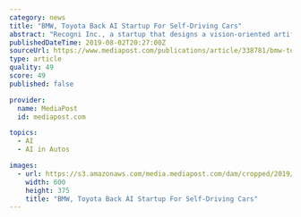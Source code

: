 ```yaml
---
category: news
title: "BMW, Toyota Back AI Startup For Self-Driving Cars"
abstract: "Recogni Inc., a startup that designs a vision-oriented artificial intelligence platform for autonomous vehicles, has received $25 million in funding from investors including BMW and Toyota. The Series A funding round was led by GreatPoint Ventures with ..."
publishedDateTime: 2019-08-02T20:27:00Z
sourceUrl: https://www.mediapost.com/publications/article/338781/bmw-toyota-back-ai-startup-for-self-driving-cars.html?hashid=T9-GdBD655hNAwPB2lRe9aE6KK0&hss_channel=tw-1112717640676663298
type: article
quality: 49
score: 49
published: false

provider:
  name: MediaPost
  id: mediapost.com

topics:
  - AI
  - AI in Autos

images:
  - url: https://s3.amazonaws.com/media.mediapost.com/dam/cropped/2019/07/31/recogni-objectrecognition-600_TeWMoMY.jpg
    width: 600
    height: 375
    title: "BMW, Toyota Back AI Startup For Self-Driving Cars"
---
```

